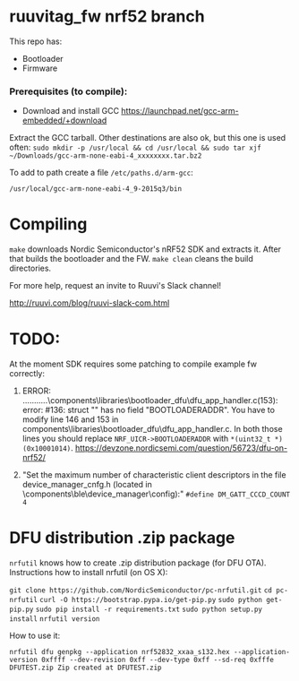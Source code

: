 # ruuvitag_fw nrf52 branch

This repo has:

* Bootloader
* Firmware

### Prerequisites (to compile):

* Download and install GCC https://launchpad.net/gcc-arm-embedded/+download

Extract the GCC tarball. Other destinations are also ok, but this one is used often:
`sudo mkdir -p /usr/local && cd /usr/local && sudo tar xjf ~/Downloads/gcc-arm-none-eabi-4_xxxxxxxx.tar.bz2`

To add to path create a file `/etc/paths.d/arm-gcc`:

`/usr/local/gcc-arm-none-eabi-4_9-2015q3/bin`

# Compiling

`make` downloads Nordic Semiconductor's nRF52 SDK and extracts it. After that builds the bootloader and the FW.
`make clean` cleans the build directories.

For more help, request an invite to Ruuvi's Slack channel!

http://ruuvi.com/blog/ruuvi-slack-com.html



# TODO:

At the moment SDK requires some patching to compile example fw correctly:

1) ERROR: ...........\components\libraries\bootloader_dfu\dfu_app_handler.c(153): error: #136: struct "<unnamed>" has no field "BOOTLOADERADDR". You have to modify line 146 and 153 in components\libraries\bootloader_dfu\dfu_app_handler.c. In both those lines you should replace `NRF_UICR->BOOTLOADERADDR` with `*(uint32_t *)(0x10001014)`.
https://devzone.nordicsemi.com/question/56723/dfu-on-nrf52/

2) "Set the maximum number of characteristic client descriptors in the file device_manager_cnfg.h (located in <InstallFolder>\components\ble\device_manager\config):"
`#define DM_GATT_CCCD_COUNT               4`

# DFU distribution .zip package

`nrfutil` knows how to create .zip distribution package (for DFU OTA).
Instructions how to install nrfutil (on OS X):

`git clone https://github.com/NordicSemiconductor/pc-nrfutil.git`
`cd pc-nrfutil`
`curl -O https://bootstrap.pypa.io/get-pip.py`
`sudo python get-pip.py`
`sudo pip install -r requirements.txt`
`sudo python setup.py install`
`nrfutil version`

How to use it:

`nrfutil dfu genpkg --application nrf52832_xxaa_s132.hex --application-version 0xffff --dev-revision 0xff --dev-type 0xff --sd-req 0xfffe DFUTEST.zip
Zip created at DFUTEST.zip`
